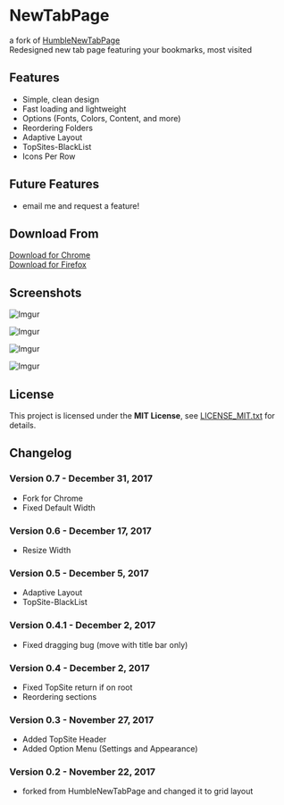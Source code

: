 
# NewTabPage
a fork of [HumbleNewTabPage](https://github.com/quodroc/HumbleNewTabPage)  
Redesigned new tab page featuring your bookmarks, most visited

## Features
* Simple, clean design
* Fast loading and lightweight
* Options (Fonts, Colors, Content, and more)
* Reordering Folders
* Adaptive Layout
* TopSites-BlackList
* Icons Per Row

## Future Features 
* email me and request a feature!

## Download From
[Download for Chrome](https://chrome.google.com/webstore/detail/new-tab-page/acdffnbcldcleooajmkkmmecakflffpd)  
[Download for Firefox](https://addons.mozilla.org/en-US/firefox/addon/newtabpage/)

## Screenshots
![Imgur](https://i.imgur.com/flYfC41.png)

![Imgur](https://i.imgur.com/M6OVcT7.png)

![Imgur](https://i.imgur.com/tZ9w68H.png)

![Imgur](https://i.imgur.com/7SZ7yOH.png)

## License
This project is licensed under the **MIT License**, see [LICENSE_MIT.txt](LICENSE_MIT.txt) for details.

## Changelog
### Version 0.7 - December  31, 2017
* Fork for Chrome
* Fixed Default Width

### Version 0.6 - December  17, 2017
* Resize Width
 
### Version 0.5 - December  5, 2017
* Adaptive Layout
* TopSite-BlackList
 
### Version 0.4.1 - December  2, 2017
* Fixed dragging bug (move with title bar only)

### Version 0.4 - December  2, 2017
* Fixed TopSite return if on root
* Reordering sections

### Version 0.3 - November  27, 2017
* Added TopSite Header
* Added Option Menu (Settings and Appearance)

### Version 0.2 - November  22, 2017
* forked from HumbleNewTabPage and changed it to grid layout
